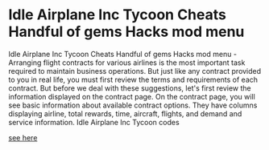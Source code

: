 # Idle Airplane Inc Tycoon Cheats Handful of gems Hacks mod menu

Idle Airplane Inc Tycoon Cheats Handful of gems Hacks mod menu - Arranging flight contracts for various airlines is the most important task required to maintain business operations. But just like any contract provided to you in real life, you must first review the terms and requirements of each contract. But before we deal with these suggestions, let's first review the information displayed on the contract page. On the contract page, you will see basic information about available contract options. They have columns displaying airline, total rewards, time, aircraft, flights, and demand and service information. Idle Airplane Inc Tycoon codes

[see here](https://retromod.top/idle-airplane-inc-tycoon/)
